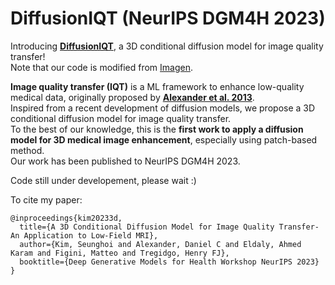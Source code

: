 # DiffusionIQT (NeurIPS DGM4H 2023)
Introducing **[DiffusionIQT](https://arxiv.org/pdf/2311.06631.pdf)**, a 3D conditional diffusion model for image quality transfer! <br /> 
Note that our code is modified from [Imagen](https://github.com/lucidrains/imagen-pytorch).

**Image quality transfer (IQT)** is a ML framework to enhance low-quality medical data, originally proposed by **[Alexander et al. 2013](https://www.sciencedirect.com/science/article/pii/S1053811917302008)**. <br />
Inspired from a recent development of diffusion models, we propose a 3D conditional diffusion model for image quality transfer. <br />
To the best of our knowledge, this is the **first work to apply a diffusion model for 3D medical image enhancement**, especially using patch-based method. <br />
Our work has been published to NeurIPS DGM4H 2023. <br />

Code still under developement, please wait :)

To cite my paper: <br />
```
@inproceedings{kim20233d,
  title={A 3D Conditional Diffusion Model for Image Quality Transfer-An Application to Low-Field MRI},
  author={Kim, Seunghoi and Alexander, Daniel C and Eldaly, Ahmed Karam and Figini, Matteo and Tregidgo, Henry FJ},
  booktitle={Deep Generative Models for Health Workshop NeurIPS 2023}
}
```

